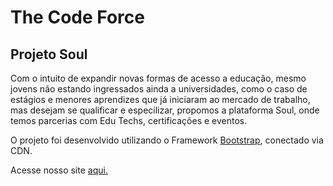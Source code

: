 # The Code Force

## Projeto Soul

<p>Com o intuito de expandir novas formas de acesso a educação, mesmo jovens não estando ingressados ainda a universidades, como o caso de estágios e menores aprendizes que já iniciaram ao mercado de trabalho, mas desejam se qualificar e especilizar, propomos a plataforma Soul, onde temos parcerias com Edu Techs, certificações e eventos.</p>

<p>O projeto foi desenvolvido utilizando o Framework <a href="https://getbootstrap.com/" target="_blank">Bootstrap</a>, conectado via CDN.</p>

Acesse nosso site <a href="https://https-github-com-houseofdragons.github.io/soul-front/">aqui.</a>